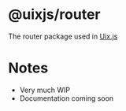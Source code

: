 # @uixjs/router

The router package used in [Uix.js](https://github.com/spasimir21/uixjs)

# Notes

- Very much WIP
- Documentation coming soon
